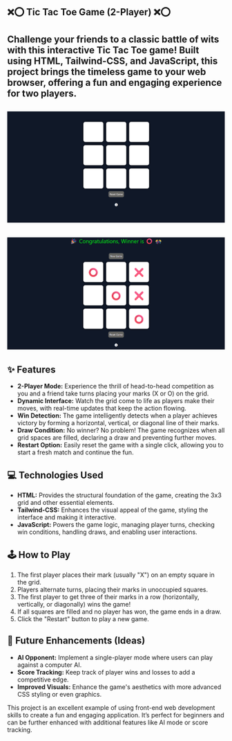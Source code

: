## ❌⭕ Tic Tac Toe Game (2-Player) ❌⭕

Challenge your friends to a classic battle of wits with this interactive Tic Tac Toe game! Built using HTML, Tailwind-CSS, and JavaScript, this project brings the timeless game to your web browser, offering a fun and engaging experience for two players.
- 
![img1](./logo/img1.png)
- 
![img2](./logo/img2.png)
- 
## ✨ Features

- **2-Player Mode:** Experience the thrill of head-to-head competition as you and a friend take turns placing your marks (X or O) on the grid.
- **Dynamic Interface:** Watch the grid come to life as players make their moves, with real-time updates that keep the action flowing.
- **Win Detection:** The game intelligently detects when a player achieves victory by forming a horizontal, vertical, or diagonal line of their marks.
- **Draw Condition:** No winner? No problem! The game recognizes when all grid spaces are filled, declaring a draw and preventing further moves.
- **Restart Option:** Easily reset the game with a single click, allowing you to start a fresh match and continue the fun.

## 💻 Technologies Used

- **HTML:** Provides the structural foundation of the game, creating the 3x3 grid and other essential elements.
- **Tailwind-CSS:** Enhances the visual appeal of the game, styling the interface and making it interactive.
- **JavaScript:** Powers the game logic, managing player turns, checking win conditions, handling draws, and enabling user interactions.

## 🕹️ How to Play

1.  The first player places their mark (usually "X") on an empty square in the grid.
2.  Players alternate turns, placing their marks in unoccupied squares.
3.  The first player to get three of their marks in a row (horizontally, vertically, or diagonally) wins the game!
4.  If all squares are filled and no player has won, the game ends in a draw.
5.  Click the "Restart" button to play a new game.

## 🚀 Future Enhancements (Ideas)

- **AI Opponent:** Implement a single-player mode where users can play against a computer AI.
- **Score Tracking:** Keep track of player wins and losses to add a competitive edge.
- **Improved Visuals:** Enhance the game's aesthetics with more advanced CSS styling or even graphics.

This project is an excellent example of using front-end web development skills to create a fun and engaging application. It’s perfect for beginners and can be further enhanced with additional features like AI mode or score tracking.
